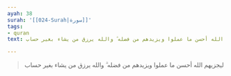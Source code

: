 ```yaml
---
ayah: 38
surah: '[[024-Surah|سورة]]'
tags:
- quran
text: ليجزيهم الله أحسن ما عملوا ويزيدهم من فضله ۗ والله يرزق من يشاء بغير حساب

---
```

> ليجزيهم الله أحسن ما عملوا ويزيدهم من فضله ۗ والله يرزق من يشاء بغير حساب

